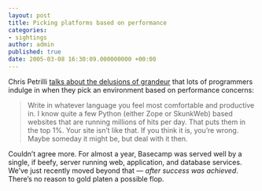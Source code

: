 ```yaml
---
layout: post
title: Picking platforms based on performance
categories:
- sightings
author: admin
published: true
date: 2005-03-08 16:30:09.000000000 +00:00
---
```

<p>Chris Petrilli <a href="http://www.amber.org/~petrilli/archive/2005/03/08/the_redherring_of_performance.html">talks about the delusions of grandeur</a> that lots of programmers indulge in when they pick an environment based on performance concerns:</p>
<blockquote>Write in whatever language you feel most comfortable and productive in. I know quite a few Python (either Zope or SkunkWeb) based websites that are running millions of hits per day. That puts them in the top 1%. Your site isn&rsquo;t like that. If you think it is, you&rsquo;re wrong. Maybe someday it might be, but deal with it then.</blockquote>
<p>Couldn&#8217;t agree more. For almost a year, Basecamp was served well by a single, if beefy, server running web, application, and database services. We&#8217;ve just recently moved beyond that &mdash; <em>after success was achieved</em>. There&#8217;s no reason to gold platen a possible flop.</p>
